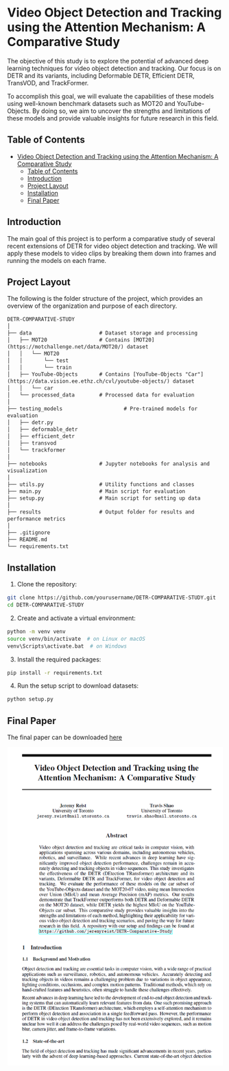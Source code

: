 # Video Object Detection and Tracking using the Attention Mechanism: A Comparative Study
The objective of this study is to explore the potential of advanced deep learning techniques for video object detection and tracking. Our focus is on DETR and its variants, including Deformable DETR, Efficient DETR, TransVOD, and TrackFormer. 

To accomplish this goal, we will evaluate the capabilities of these models using well-known benchmark datasets such as MOT20 and YouTube-Objects. By doing so, we aim to uncover the strengths and limitations of these models and provide valuable insights for future research in this field.

## Table of Contents
- [Video Object Detection and Tracking using the Attention Mechanism: A Comparative Study](#video-object-detection-and-tracking-using-the-attention-mechanism-a-comparative-study)
  - [Table of Contents](#table-of-contents)
  - [Introduction](#introduction)
  - [Project Layout](#project-layout)
  - [Installation](#installation)
  - [Final Paper](#final-paper)

## Introduction
The main goal of this project is to perform a comparative study of several recent extensions of DETR for video object detection and tracking. We will apply these models to video clips by breaking them down into frames and running the models on each frame.

## Project Layout
The following is the folder structure of the project, which provides an overview of the organization and purpose of each directory.
```
DETR-COMPARATIVE-STUDY
│
├── data                      # Dataset storage and processing
│   ├── MOT20                 # Contains [MOT20](https://motchallenge.net/data/MOT20/) dataset
│   │   └── MOT20
│   │       └── test
│   │       └── train
│   ├── YouTube-Objects       # Contains [YouTube-Objects "Car"](https://data.vision.ee.ethz.ch/cvl/youtube-objects/) dataset
│   │   └── car
│   └── processed_data        # Processed data for evaluation
│
├── testing_models                    # Pre-trained models for evaluation
│   ├── detr.py                 
│   ├── deformable_detr       
│   ├── efficient_detr        
│   ├── transvod              
│   └── trackformer           
│
├── notebooks                 # Jupyter notebooks for analysis and visualization
│
├── utils.py                  # Utility functions and classes
├── main.py                   # Main script for evaluation
├── setup.py                  # Main script for setting up data
│
├── results                   # Output folder for results and performance metrics
│            
├── .gitignore                  
├── README.md           
└── requirements.txt    
```

## Installation

1. Clone the repository:
```bash
git clone https://github.com/yourusername/DETR-COMPARATIVE-STUDY.git
cd DETR-COMPARATIVE-STUDY
```

2. Create and activate a virtual environment:
```bash
python -m venv venv
source venv/bin/activate  # on Linux or macOS
venv\Scripts\activate.bat  # on Windows
```

3. Install the required packages:
```bash
pip install -r requirements.txt
```

4. Run the setup script to download datasets:
```bash
python setup.py
```
## Final Paper
The final paper can be downloaded [here](https://github.com/jeremyreist/DETR-Comparative-Study/blob/main/DETR%20Comparative%20Study.pdf)

![first page of final paper](https://github.com/jeremyreist/DETR-Comparative-Study/blob/main/notebooks/FirstPage.png?raw=true)